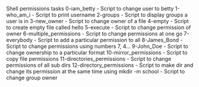 Shell permissions tasks
0-iam_betty - Script to change user to betty
1-who_am_i - Script to print username
2-groups - Script to display groups a user is in
3-new_owner - Script to change owner of a file
4-empty - Script to create empty file called hello
5-execute - Script to change permission of owner
6-multiple_permissions - Script to change permissions at one go
7-everybody - Script to add a particular permission to all
8-James_Bond - Script to change permissions using numbers 7, 4...
9-John_Doe - Script to change ownership to a particular format
10-mirror_permissions - Script to copy file permissions
11-directories_permissions - Script to change permissions of all sub dirs
12-directory_permissions - Script to make dir and change its permission at the same time using mkdir -m
school - Script to change group owner
